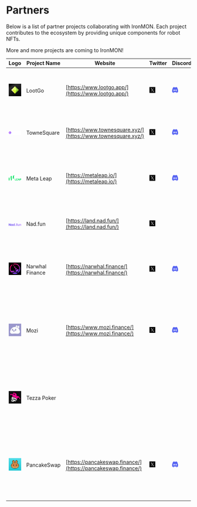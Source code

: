# Partners

Below is a list of partner projects collaborating with IronMON. 
Each project contributes to the ecosystem by providing unique components for robot NFTs.

More and more projects are coming to IronMON!

| Logo | Project Name | Website | Twitter | Discord | Description |
|------|--------------|---------|---------|---------|-------------|
| ![LootGo Logo](/img/lootgo-logo.png) | LootGo | [https://www.lootgo.app/](https://www.lootgo.app/) | <a href="https://x.com/lootgo_official"><img src="./img/x-logo.png" width="16" height="16" alt="Twitter Icon"></a> | <a href="https://discord.gg/JPGuznqJf2"><img src="./img/discord-logo.png" width="16" height="16" alt="Discord Icon"></a> | LootGo is a Web3 game where players can enjoy adventures and earn rewards. |
| ![TowneSquare Logo](/img/townsquare-logo.png) | TowneSquare | [https://www.townesquare.xyz/](https://www.townesquare.xyz/) | <a href="https://x.com/TowneSquarexyz"><img src="./img/x-logo.png" width="16" height="16" alt="Twitter Icon"></a> | <a href="https://discord.gg/townesquare"><img src="./img/discord-logo.png" width="16" height="16" alt="Discord Icon"></a> | TowneSquare is a dApp that simplifies onboarding for Web3 users. |
| ![Meta Leap Logo](/img/metaleap-logo.png) | Meta Leap | [https://metaleap.io/](https://metaleap.io/) | <a href="https://x.com/MetaLeap_io"><img src="./img/x-logo.png" width="16" height="16" alt="Twitter Icon"></a> | <a href="https://discord.gg/tNAFtgMy"><img src="./img/discord-logo.png" width="16" height="16" alt="Discord Icon"></a> | Meta Leap is a metaverse platform offering virtual reality experiences and interactions. |
| ![Nad.fun Logo](/img/naddotfun-logo.png) | Nad.fun | [https://land.nad.fun/](https://land.nad.fun/) | <a href="https://x.com/naddotfun"><img src="./img/x-logo.png" width="16" height="16" alt="Twitter Icon"></a> | | Nad.fun is a platform for buying and selling land NFTs in the metaverse. |
| ![Narwhal Finance Logo](/img/narwhal-logo.png) | Narwhal Finance | [https://narwhal.finance/](https://narwhal.finance/) | <a href="https://x.com/Narwhal_Finance"><img src="./img/x-logo.png" width="16" height="16" alt="Twitter Icon"></a> | <a href="https://discord.com/invite/bzTQuxr3ME"><img src="./img/discord-logo.png" width="16" height="16" alt="Discord Icon"></a> | Narwhal Finance is a decentralized exchange and liquidity protocol on the blockchain. |
| ![Mozi Logo](/img/mozi-logo.png) | Mozi | [https://www.mozi.finance/](https://www.mozi.finance/) | <a href="https://x.com/mozifinance"><img src="./img/x-logo.png" width="16" height="16" alt="Twitter Icon"></a> | <a href="https://discord.gg/mozifinance"><img src="./img/discord-logo.png" width="16" height="16" alt="Discord Icon"></a> | Mozi Finance is a decentralized yield farming and staking platform where users can earn passive income from crypto assets. |
| ![Tezza Poker Logo](/img/tezzapoker-logo.png) | Tezza Poker | | | | Tezza Poker is a poker game dApp on the Monad testnet, allowing users to play and interact with the community. |
| ![PancakeSwap Logo](/img/pancake-logo.png) | PancakeSwap | [https://pancakeswap.finance/](https://pancakeswap.finance/) | <a href="https://x.com/PancakeSwap"><img src="./img/x-logo.png" width="16" height="16" alt="Twitter Icon"></a> | <a href="https://discord.gg/pancakeswap"><img src="./img/discord-logo.png" width="16" height="16" alt="Discord Icon"></a> | PancakeSwap is a decentralized exchange on the BNB Chain, offering swap, staking, and yield farming services. |